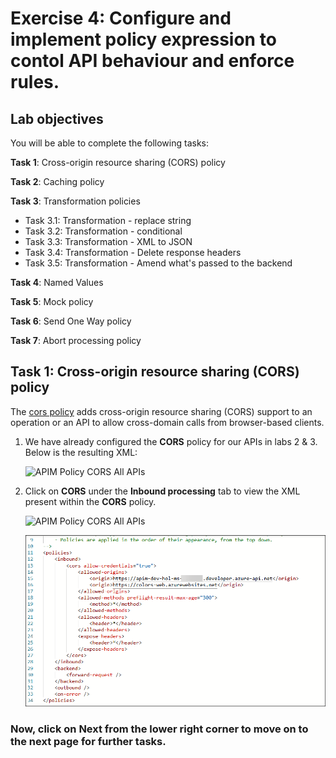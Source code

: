 # Exercise 4: Configure and implement policy expression to contol API behaviour and enforce rules.

## Lab objectives

You will be able to complete the following tasks:

**Task 1**: Cross-origin resource sharing (CORS) policy

**Task 2**: Caching policy

**Task 3**: Transformation policies
    
- Task 3.1: Transformation - replace string
- Task 3.2: Transformation - conditional
- Task 3.3: Transformation - XML to JSON
- Task 3.4: Transformation - Delete response headers
- Task 3.5: Transformation - Amend what's passed to the backend
  
**Task 4**: Named Values

**Task 5**: Mock policy

**Task 6**: Send One Way policy

**Task 7**: Abort processing policy

## Task 1: Cross-origin resource sharing (CORS) policy

The [cors policy](<https://docs.microsoft.com/en-us/azure/api-management/api-management-cross-domain-policies#CORS>) adds cross-origin resource sharing (CORS) support to an operation or an API to allow cross-domain calls from browser-based clients.

1. We have already configured the **CORS** policy for our APIs in labs 2 & 3. Below is the resulting XML:

    ![APIM Policy CORS All APIs](media/08.png)  

1. Click on **CORS** under the **Inbound processing** tab to view the XML present within the **CORS** policy.

    ![APIM Policy CORS All APIs](media/all-api1.png)
   
    ![APIM Policy CORS All APIs](media/all-api-policy.png)  

    

### Now, click on Next from the lower right corner to move on to the next page for further tasks.
